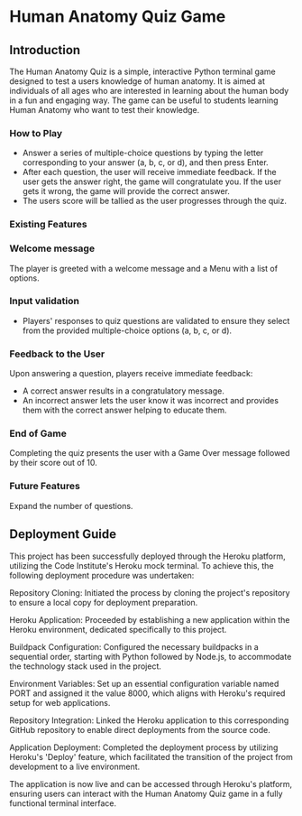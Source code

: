 # Human Anatomy Quiz Game

## Introduction
The Human Anatomy Quiz is a simple, interactive Python terminal game designed to test a users knowledge of human anatomy.
It is aimed at individuals of all ages who are interested in learning about the human body in a fun and engaging way. The game can be useful to students learning Human Anatomy who want to test their knowledge.


### How to Play
- Answer a series of multiple-choice questions by typing the letter corresponding to your answer (a, b, c, or d), and then press Enter.
- After each question, the user will receive immediate feedback. If the user gets the answer right, the game will congratulate you. If the user gets it wrong, the game will provide the correct answer.
- The users score will be tallied as the user progresses through the quiz.


### Existing Features

### Welcome message 
The player is greeted with a welcome message and a Menu with a list of options.

### Input validation
- Players' responses to quiz questions are validated to ensure they select from the provided multiple-choice options (a, b, c, or d).

###  Feedback to the User
Upon answering a question, players receive immediate feedback:
- A correct answer results in a congratulatory message.
- An incorrect answer lets the user know it was incorrect and provides them with the correct answer helping to educate them.

### End of Game
Completing the quiz presents the user with a Game Over message followed by their score out of 10.

### Future Features
Expand the number of questions.


## Deployment Guide
This project has been successfully deployed through the Heroku platform, utilizing the Code Institute's Heroku mock terminal. To achieve this, the following deployment procedure was undertaken:

Repository Cloning: Initiated the process by cloning the project's repository to ensure a local copy for deployment preparation.

Heroku Application: Proceeded by establishing a new application within the Heroku environment, dedicated specifically to this project.

Buildpack Configuration: Configured the necessary buildpacks in a sequential order, starting with Python followed by Node.js, to accommodate the technology stack used in the project.

Environment Variables: Set up an essential configuration variable named PORT and assigned it the value 8000, which aligns with Heroku's required setup for web applications.

Repository Integration: Linked the Heroku application to this corresponding GitHub repository to enable direct deployments from the source code.

Application Deployment: Completed the deployment process by utilizing Heroku's 'Deploy' feature, which facilitated the transition of the project from development to a live environment.

The application is now live and can be accessed through Heroku's platform, ensuring users can interact with the Human Anatomy Quiz game in a fully functional terminal interface.